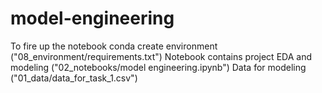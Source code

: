 # model-engineering

To fire up the notebook conda create environment ("08_environment/requirements.txt")
Notebook contains project EDA and modeling ("02_notebooks/model engineering.ipynb")
Data for modeling ("01_data/data_for_task_1.csv")
